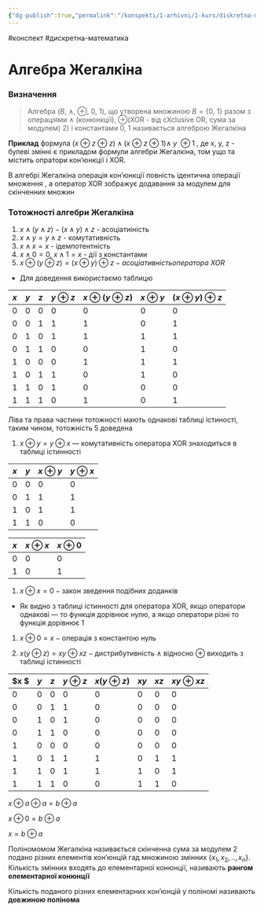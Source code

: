 ```yaml
---
{"dg-publish":true,"permalink":"/konspekti/1-arhivni/1-kurs/diskretna-matematika/algebra-zhegalkina/"}
---
```

#конспект #дискретна-математика
# Алгебра Жегалкіна

### Визначення

> Алгебра $(B, \ \wedge, \  \oplus, \ 0, \ 1)$, що утворена множиною $B=\{0, \ 1\}$ разом з операціями $\wedge$ (конюнкції), $\oplus$(XOR - від cXclusive OR, сума за модулем) 2) і константами 0, 1 називається алгеброю Жегалкіна
> 

******Приклад****** формула $(x  \ \oplus  \ z \ \oplus \ z) \wedge(x \ \oplus \ z \ \oplus \ 1) \wedge \ y \ \oplus 1$ ,  де x, y, z - булеві змінні є прикладом формули алгебри Жегалкіна, том ущо та  містить опратори кон’юнкції і XOR. 

В алгебрі Жегалкіна операція кон’юнкції повність ідентична операції множення , а оператор XOR зображує додавання за модулем для скінченних множин

 

### Тотожності алгебри Жегалкіна

1. $x \wedge (y \wedge z) - (x \wedge y) \wedge z$ - асоціатиіність
2. $x \wedge y = y \wedge z$ - комутативність
3. $x \wedge x = x$  - ідемпотентність 
4. $x \wedge0 = 0$, $x \wedge1 = x$  - дії з константами 
5. $x \oplus (y \oplus z) = (x \oplus y)\oplus z - асоціативність оператора  \ XOR$
- Для доведення використаємо таблицю

| $x$ | $y$ | $z$ | $y \oplus z$ | $x \oplus (y \oplus z)$ | $x \oplus y$ | $(x \oplus y) \oplus z$ |
| --- | --- | --- | --- | --- | --- | --- |
| 0 | 0 | 0 | 0 | 0 | 0 | 0 |
| 0 | 0 | 1 | 1 | 1 | 0 | 1 |
| 0 | 1 | 0 | 1 | 1 | 1 | 1 |
| 0 | 1 | 1 | 0 | 0 | 1 | 0 |
| 1 | 0 | 0 | 0 | 1 | 1 | 1 |
| 1 | 0 | 1 | 1 | 0 | 1 | 0 |
| 1 | 1 | 0 | 1 | 0 | 0 | 0 |
| 1 | 1 | 1 | 0 | 1 | 0 | 1 |

Ліва та права частини тотожності мають однакові таблиці істиності, таким чином, тотожність 5 доведена

1. $x \oplus y = y \oplus x$ — комутативність оператора XOR знаходиться в таблиці істинності

| $x$ | $y$ | $x \oplus y$ | $y \oplus x$ |
| --- | --- | --- | --- |
| 0 | 0 | 0 | 0 |
| 0 | 1 | 1 | 1 |
| 1 | 0 | 1 | 1 |
| 1 | 1 | 0 | 0 |

| $x$ | $x \oplus x$ | $x \oplus 0$ |
| --- | --- | --- |
| 0 | 0 | 0 |
| 1 | 0 | 1 |

1. $x \oplus x = 0 - \text{закон зведення подібних доданків}$
- Як видно з таблиці істинності для оператора XOR, якщо оператори однакові — то функція дорівнює нулю, а якщо оператори різні то функція дорівнює 1
1. $x \oplus0 = x - \text {операція з константою нуль}$

1. $x (y \oplus z)  =xy \oplus xz - \text {дистрибутивність}$ $\wedge$ відносно $\oplus$ виходить з таблиці істинності

| $x $ | $y$ | $z$ | $y \oplus z$ | $x(y \oplus z)$ | $xy$ | $xz$ | $xy \oplus xz$ |
| --- | --- | --- | --- | --- | --- | --- | --- |
| 0 | 0 | 0 | 0 | 0 | 0 | 0 | 0 |
| 0 | 0 | 1 | 1 | 0 | 0 | 0 | 0 |
| 0 | 1 | 0 | 1 | 0 | 0 | 0 | 0 |
| 0 | 1 | 1 | 0 | 0 | 0 | 0 | 0 |
| 1 | 0 | 0 | 0 | 0 | 0 | 0 | 0 |
| 1 | 0 | 1 | 1 | 1 | 0 | 1 | 1 |
| 1 | 1 | 0 | 1 | 1 | 1 | 0 | 1 |
| 1 | 1 | 1 | 0 | 0 | 1 | 1 | 0 |

$x \oplus a \oplus a = b \oplus a$

$x \oplus 0 = b \oplus a$

$x = b \oplus a$

Поліномомом Жегалкіна називається скінченна сума за модулем 2 подано різних елементів кон’юнцій гад множиною змінних $\{x_1, x_2, .., x_n\}$. Кількість змінних входять до елементарної конюнції, називають **************рангом елементарної конюнції**************

Кількість поданого різних елементарних кон’юнцій у поліномі називають **********************************довжиною полінома**********************************

